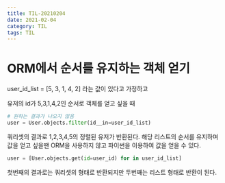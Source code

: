```yaml
---
title: TIL-20210204
date: 2021-02-04
category: TIL
tags: TIL
---
```


# ORM에서 순서를 유지하는 객체 얻기

user_id_list = [5, 3, 1, 4, 2] 라는 값이 있다고 가정하고

유저의 id가 5,3,1,4,2인 순서로 객체를 얻고 싶을 때

```python
# 원하는 결과가 나오지 않음
user = User.objects.filter(id__in=user_id_list)
```

쿼리셋의 결과로 1,2,3,4,5의 정렬된 유저가 반환된다.
해당 리스트의 순서를 유지하며 값을 얻고 싶을땐 ORM을 사용하지 않고 파이썬을 이용하여 값을 얻을 수 있다.

```python
user = [User.objects.get(id=user_id) for in user_id_list]
```

첫번째의 결과로는 쿼리셋의 형태로 반환되지만 두번째는 리스트 형태로 반환이 된다.
